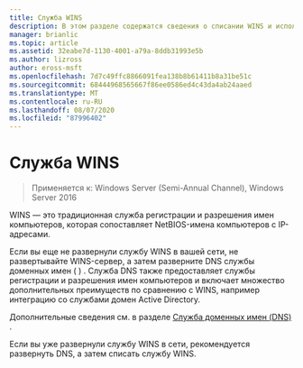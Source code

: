 ```yaml
---
title: Служба WINS
description: В этом разделе содержатся сведения о списании WINS и использовании DNS для служб разрешения имен в сети.
manager: brianlic
ms.topic: article
ms.assetid: 32eabe7d-1130-4001-a79a-8ddb31993e5b
ms.author: lizross
author: eross-msft
ms.openlocfilehash: 7d7c49ffc8866091fea138b8b61411b8a31be51c
ms.sourcegitcommit: 68444968565667f86ee0586ed4c43da4ab24aaed
ms.translationtype: MT
ms.contentlocale: ru-RU
ms.lasthandoff: 08/07/2020
ms.locfileid: "87996402"
---
```

#  <a name="windows-internet-name-service-wins"></a>Служба WINS

>Применяется к: Windows Server (Semi-Annual Channel), Windows Server 2016

WINS — это традиционная служба регистрации и разрешения имен компьютеров, которая сопоставляет NetBIOS-имена компьютеров с IP-адресами.

Если вы еще не развернули службу WINS в вашей сети, не развертывайте WINS-сервер, а затем разверните DNS службы доменных имен \( \) . Служба DNS также предоставляет службы регистрации и разрешения имен компьютеров и включает множество дополнительных преимуществ по сравнению с WINS, например интеграцию со службами домен Active Directory.

Дополнительные сведения см. в разделе [Служба доменных имен (DNS)](../../dns/dns-top.md) .

Если вы уже развернули службу WINS в сети, рекомендуется развернуть DNS, а затем списать службу WINS.